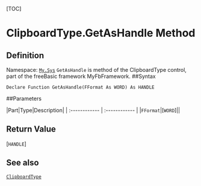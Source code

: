 [TOC]
# ClipboardType.GetAsHandle Method

## Definition
Namespace: [`My.Sys`](My.Sys.md)
`GetAsHandle` is method of the ClipboardType control, part of the freeBasic framework MyFbFramework.
##Syntax
```freeBasic
Declare Function GetAsHandle(FFormat As WORD) As HANDLE
```

##Parameters

|Part|Type|Description|
| :------------ | :------------ |
|`FFormat`|[`WORD`]||

## Return Value
[`HANDLE`]
## See also
[`ClipboardType`](ClipboardType.md)
